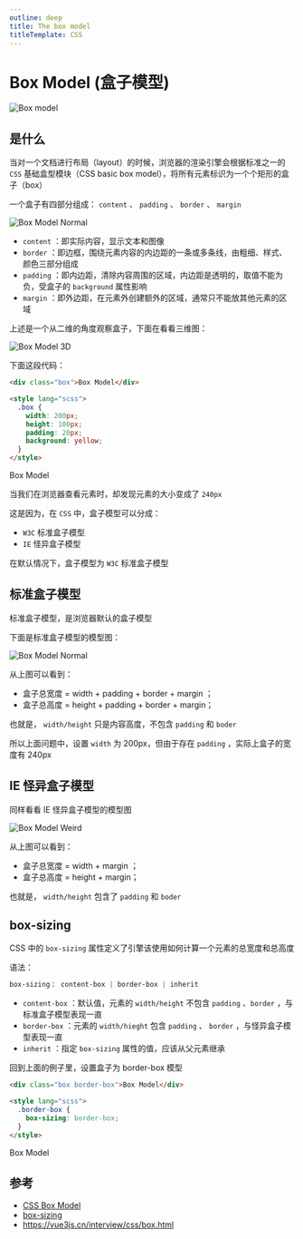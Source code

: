 ```yaml
---
outline: deep
title: The box model
titleTemplate: CSS
---
```


# Box Model (盒子模型)

![Box model](./images/box_model.png)

## 是什么

当对一个文档进行布局（layout）的时候，浏览器的渲染引擎会根据标准之一的 `CSS` 基础盒型模块（CSS basic box model），将所有元素标识为一个个矩形的盒子（box）

一个盒子有四部分组成： `content` 、 `padding` 、 `border` 、 `margin`

![Box Model Normal](./images/box_model-normal.png)

- `content` ：即实际内容，显示文本和图像
- `border` ：即边框，围绕元素内容的内边距的一条或多条线，由粗细、样式、颜色三部分组成
- `padding` ：即内边距，清除内容周围的区域，内边距是透明的，取值不能为负，受盒子的 `background` 属性影响
- `margin` ：即外边距，在元素外创建额外的区域，通常只不能放其他元素的区域

上述是一个从二维的角度观察盒子，下面在看看三维图：

![Box Model 3D](./images/box_model-3D.png)

下面这段代码：

```html
<div class="box">Box Model</div>

<style lang="scss">
  .box {
    width: 200px;
    height: 100px;
    padding: 20px;
    background: yellow;
  }
</style>
```

<div :class="[$style.box, $style['content-box']]">
  Box Model
</div>

当我们在浏览器查看元素时，却发现元素的大小变成了 `240px`

这是因为，在 `CSS` 中，盒子模型可以分成：

- `W3C` 标准盒子模型
- `IE` 怪异盒子模型

在默认情况下，盒子模型为 `W3C` 标准盒子模型

## 标准盒子模型

标准盒子模型，是浏览器默认的盒子模型

下面是标准盒子模型的模型图：

![Box Model Normal](./images/box_model-normal.png)

从上图可以看到：

- 盒子总宽度 = width + padding + border + margin ；
- 盒子总高度 = height + padding + border + margin；

也就是， `width/height` 只是内容高度，不包含 `padding` 和 `boder`

所以上面问题中，设置 `width` 为 200px，但由于存在 `padding` ，实际上盒子的宽度有 240px

## IE 怪异盒子模型

同样看看 IE 怪异盒子模型的模型图

![Box Model Weird](./images/box_model-weird.png)

从上图可以看到：

- 盒子总宽度 = width + margin ；
- 盒子总高度 = height + margin；

也就是， `width/height` 包含了 `padding` 和 `boder`

## box-sizing

CSS 中的 `box-sizing` 属性定义了引擎该使用如何计算一个元素的总宽度和总高度

语法：

```css
box-sizing： content-box | border-box | inherit
```

- `content-box` ：默认值，元素的 `width/height` 不包含 `padding` 、`border` ，与标准盒子模型表现一直
- `border-box` ：元素的 `width/hieght` 包含 `padding` 、 `border` ，与怪异盒子模型表现一直
- `inherit` ：指定 `box-sizing` 属性的值，应该从父元素继承

回到上面的例子里，设置盒子为 border-box 模型

```html
<div class="box border-box">Box Model</div>

<style lang="scss">
  .border-box {
    box-sizing: border-box;
  }
</style>
```

<div :class="[$style.box, $style['border-box']]">
  Box Model
</div>

## 参考

- [CSS Box Model](https://developer.mozilla.org/en-US/docs/Web/CSS/CSS_Box_Model/Introduction_to_the_CSS_box_model)
- [box-sizing](https://developer.mozilla.org/en-US/docs/Web/CSS/box-sizing)
- https://vue3js.cn/interview/css/box.html

<style module lang="scss">
.box {
  width: 200px;
  height: 100px;
  padding:20px;
  background: yellow;
}

.content-box{
  box-sizing: content-box;
}

.border-box {
  box-sizing: border-box;
}
</style>

